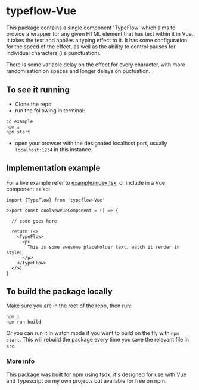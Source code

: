 # typeflow-Vue

This package contains a single component 'TypeFlow' which aims to provide a wrapper for any given HTML element that has text within it in Vue. It takes the text and applies a typing effect to it. It has some configuration for the speed of the effect, as well as the ability to control pauses for individual characters (i.e punctuation).

There is some variable delay on the effect for every character, with more randomisation on spaces and longer delays on puctuation.

## To see it running

- Clone the repo
- run the following in terminal:

```
cd example
npm i
npm start
```

- open your browser with the designated localhost port, usually `localhost:1234` in this instance.

## Implementation example

For a live example refer to [example/index.tsx](example/index.tsx), or include in a Vue component as so:

```
import {TypeFlow} from 'typeflow-Vue'

export const coolNewVueComponent = () => {

  // code goes here

  return (<>
    <TypeFlow>
      <p>
        This is some awesome placeholder text, watch it render in style!
      </p>
    </TypeFlow>
  </>)
}
```

## To build the package locally

Make sure you are in the root of the repo, then run:

```
npm i
npm run build
```

Or you can run it in watch mode if you want to build on the fly with `npm start`. This will rebuild the package every time you save the relevant file in `src`.

### More info

This package was built for npm using tsdx, it's designed for use with Vue and Typescript on my own projects but available for free on npm.

